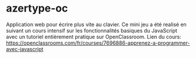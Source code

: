 # azertype-oc
Application web pour écrire plus vite au clavier.
Ce mini jeu a été realisé en suivant un cours intensif sur les fonctionnalités basiques du JavaScript avec un tutoriel entièrement pratique sur OpenClassroom.
Lien du cours: https://openclassrooms.com/fr/courses/7696886-apprenez-a-programmer-avec-javascript